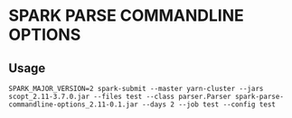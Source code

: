 # SPARK PARSE COMMANDLINE OPTIONS

## Usage

```shell
SPARK_MAJOR_VERSION=2 spark-submit --master yarn-cluster --jars scopt_2.11-3.7.0.jar --files test --class parser.Parser spark-parse-commandline-options_2.11-0.1.jar --days 2 --job test --config test
```